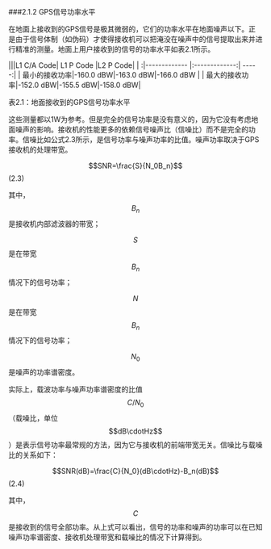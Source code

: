 ###2.1.2 GPS信号功率水平

在地面上接收到的GPS信号是极其微弱的，它们的功率水平在地面噪声以下。正是由于信号体制（如伪码）才使得接收机可以把淹没在噪声中的信号提取出来并进行精准的测量。地面上用户接收到的信号的功率水平如表2.1所示。

|||L1 C/A Code| L1 P Code  |L2 P Code|
| :|------------- |:-------------:| -----:|
| 最小的接收功率|-160.0 dBW|-163.0 dBW|-166.0 dBW |
| 最大的接收功率|-152.0 dBW|-155.5 dBW|-158.0 dBW|

表2.1：地面接收到的GPS信号功率水平

这些测量都以1W为参考。但是完全的信号功率是没有意义的，因为它没有考虑地面噪声的影响。接收机的性能更多的依赖信号噪声比（信噪比）而不是完全的功率。信噪比如公式2.3所示，是信号功率与噪声功率的比值。噪声功率取决于GPS接收机的处理带宽。

$$SNR=\frac{S}{N_0B_n}$$	(2.3)

其中，$$B_n$$是接收机内部滤波器的带宽；

$$S$$是在带宽$$B_n$$情况下的信号功率；

$$N$$是在带宽$$B_n$$情况下的信号功率；

$$N_0$$是噪声的功率谱密度。

实际上，载波功率与噪声功率谱密度的比值$$C/N_0$$（载噪比，单位$$dB\cdotHz$$）是表示信号功率最常规的方法，因为它与接收机的前端带宽无关。信噪比与载噪比的关系如下：

$$SNR(dB)=\frac{C}{N_0}(dB\cdotHz)-B_n(dB)$$(2.4)

其中，$$C$$是接收到的信号全部功率。从上式可以看出，信号的功率和噪声的功率可以在已知噪声功率谱密度、接收机处理带宽和载噪比的情况下计算得到。
	
	
	
	
	
	
	
	
	
	
	
	
	
	
	
	
	